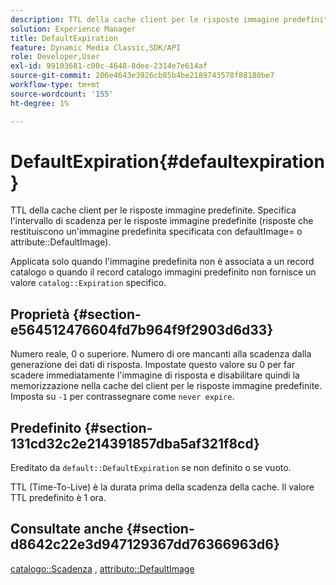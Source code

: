 ```yaml
---
description: TTL della cache client per le risposte immagine predefinite. Specifica l'intervallo di scadenza per le risposte immagine predefinite (risposte che restituiscono un'immagine predefinita specificata con defaultImage= o con l'attributo DefaultImage).
solution: Experience Manager
title: DefaultExpiration
feature: Dynamic Media Classic,SDK/API
role: Developer,User
exl-id: 99103681-c00c-4648-8dee-2314e7e614af
source-git-commit: 206e4643e3926cb85b4be2189743578f88180be7
workflow-type: tm+mt
source-wordcount: '155'
ht-degree: 1%

---
```


# DefaultExpiration{#defaultexpiration}

TTL della cache client per le risposte immagine predefinite. Specifica l&#39;intervallo di scadenza per le risposte immagine predefinite (risposte che restituiscono un&#39;immagine predefinita specificata con defaultImage= o attribute::DefaultImage).

Applicata solo quando l&#39;immagine predefinita non è associata a un record catalogo o quando il record catalogo immagini predefinito non fornisce un valore `catalog::Expiration` specifico.

## Proprietà {#section-e564512476604fd7b964f9f2903d6d33}

Numero reale, 0 o superiore. Numero di ore mancanti alla scadenza dalla generazione dei dati di risposta. Impostate questo valore su 0 per far scadere immediatamente l&#39;immagine di risposta e disabilitare quindi la memorizzazione nella cache del client per le risposte immagine predefinite. Imposta su `-1` per contrassegnare come `never expire`.

## Predefinito {#section-131cd32c2e214391857dba5af321f8cd}

Ereditato da `default::DefaultExpiration` se non definito o se vuoto.

TTL (Time-To-Live) è la durata prima della scadenza della cache. Il valore TTL predefinito è 1 ora.

## Consultate anche {#section-d8642c22e3d947129367dd76366963d6}

[catalogo::Scadenza](../../../../../is-api/image-catalog/image-serving-api-ref/c-image-catalog-reference/c-image-svg-data-reference/c-svg-data-reference/r-expiration-svg.md#reference-a7afd668ecbb4d2da65d86259aa6a28a) , [attributo::DefaultImage](../../../../../is-api/image-catalog/image-serving-api-ref/c-image-catalog-reference/c-attributes-reference/r-is-cat-defaultimage.md#reference-8e9900e129f54ed68462a3c2fc3bc433)
